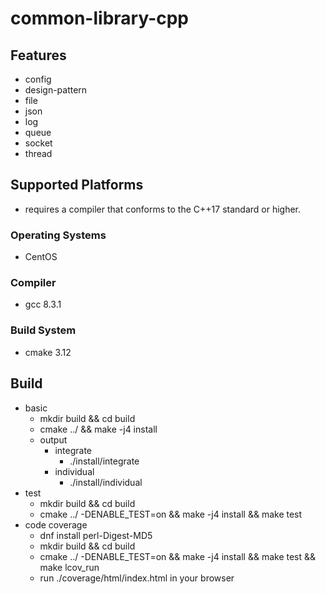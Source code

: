 # common-library-cpp

## Features
 - config
 - design-pattern
 - file
 - json
 - log
 - queue
 - socket
 - thread

## Supported Platforms
 - requires a compiler that conforms to the C++17 standard or higher.

### Operating Systems
 - CentOS

### Compiler
 - gcc 8.3.1

### Build System
 - cmake 3.12

## Build
 - basic
   - mkdir build && cd build
   - cmake ../ && make -j4 install
   - output
     - integrate
       - ./install/integrate
     - individual
       - ./install/individual
 - test
   - mkdir build && cd build
   - cmake ../ -DENABLE_TEST=on && make -j4 install && make test
 - code coverage
   - dnf install perl-Digest-MD5
   - mkdir build && cd build
   - cmake ../ -DENABLE_TEST=on && make -j4 install && make test && make lcov_run
   - run ./coverage/html/index.html in your browser
